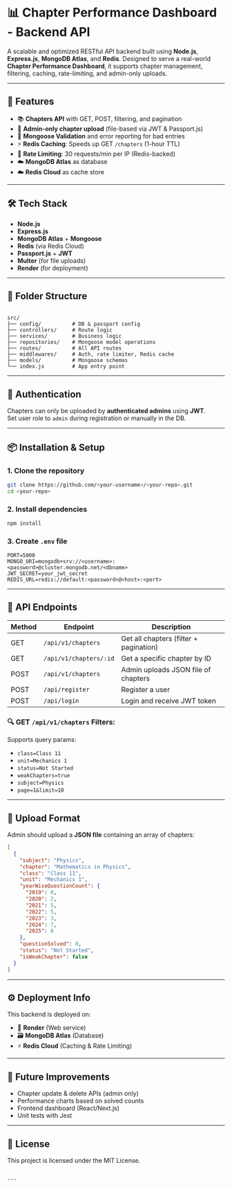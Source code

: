 # 📊 Chapter Performance Dashboard - Backend API

A scalable and optimized RESTful API backend built using **Node.js**, **Express.js**, **MongoDB Atlas**, and **Redis**. Designed to serve a real-world **Chapter Performance Dashboard**, it supports chapter management, filtering, caching, rate-limiting, and admin-only uploads.

---

## 🚀 Features

- 📚 **Chapters API** with GET, POST, filtering, and pagination
- 🔐 **Admin-only chapter upload** (file-based via JWT & Passport.js)
- 🧹 **Mongoose Validation** and error reporting for bad entries
- ⚡ **Redis Caching**: Speeds up GET `/chapters` (1-hour TTL)
- 🚫 **Rate Limiting**: 30 requests/min per IP (Redis-backed)
- ☁️ **MongoDB Atlas** as database
- ☁️ **Redis Cloud** as cache store

---

## 🛠 Tech Stack

- **Node.js**
- **Express.js**
- **MongoDB Atlas** + **Mongoose**
- **Redis** (via Redis Cloud)
- **Passport.js** + **JWT**
- **Multer** (for file uploads)
- **Render** (for deployment)

---

## 📁 Folder Structure

```

src/
├── config/          # DB & passport config
├── controllers/     # Route logic
├── services/        # Business logic
├── repositories/    # Mongoose model operations
├── routes/          # All API routes
├── middlewares/     # Auth, rate limiter, Redis cache
├── models/          # Mongoose schemas
└── index.js         # App entry point

````

---

## 🔐 Authentication

Chapters can only be uploaded by **authenticated admins** using **JWT**.  
Set user role to `admin` during registration or manually in the DB.

---

## 📦 Installation & Setup

### 1. Clone the repository

```bash
git clone https://github.com/<your-username>/<your-repo>.git
cd <your-repo>
````

### 2. Install dependencies

```bash
npm install
```

### 3. Create `.env` file

```env
PORT=5000
MONGO_URI=mongodb+srv://<username>:<password>@cluster.mongodb.net/<dbname>
JWT_SECRET=your_jwt_secret
REDIS_URL=redis://default:<password>@<host>:<port>
```

---

## 🧪 API Endpoints

| Method | Endpoint               | Description                            |
| ------ | ---------------------- | -------------------------------------- |
| GET    | `/api/v1/chapters`     | Get all chapters (filter + pagination) |
| GET    | `/api/v1/chapters/:id` | Get a specific chapter by ID           |
| POST   | `/api/v1/chapters`     | Admin uploads JSON file of chapters    |
| POST   | `/api/register`        | Register a user                        |
| POST   | `/api/login`           | Login and receive JWT token            |

### 🔍 GET `/api/v1/chapters` Filters:

Supports query params:

* `class=Class 11`
* `unit=Mechanics 1`
* `status=Not Started`
* `weakChapters=true`
* `subject=Physics`
* `page=1&limit=10`

---

## 📂 Upload Format

Admin should upload a **JSON file** containing an array of chapters:

```json
[
  {
    "subject": "Physics",
    "chapter": "Mathematics in Physics",
    "class": "Class 11",
    "unit": "Mechanics 1",
    "yearWiseQuestionCount": {
      "2019": 0,
      "2020": 2,
      "2021": 5,
      "2022": 5,
      "2023": 3,
      "2024": 7,
      "2025": 6
    },
    "questionSolved": 0,
    "status": "Not Started",
    "isWeakChapter": false
  }
]
```

---

## ⚙️ Deployment Info

This backend is deployed on:

* 🔗 **Render** (Web service)
* 🗃️ **MongoDB Atlas** (Database)
* ⚡ **Redis Cloud** (Caching & Rate Limiting)

---

## 🧠 Future Improvements

* Chapter update & delete APIs (admin only)
* Performance charts based on solved counts
* Frontend dashboard (React/Next.js)
* Unit tests with Jest

---

## 📄 License

This project is licensed under the MIT License.

```

---
